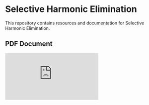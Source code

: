 # Selective Harmonic Elimination

This repository contains resources and documentation for Selective Harmonic Elimination.

## PDF Document

![Selective Harmonic Elimination](https://github.com/AlyMustafa/Selective-Harmonic-Elimination/raw/master/Selective%20Harmonic%20Elimination.pdf)
